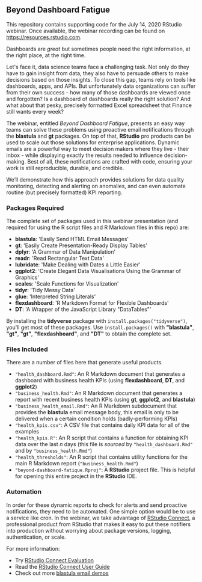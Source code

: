 ## Beyond Dashboard Fatigue

This repository contains supporting code for the July 14, 2020 RStudio webinar. Once available, the webinar recording can be found on https://resources.rstudio.com.

Dashboards are *great* but sometimes people need the right information, at the right place, at the right time. 

Let's face it, data science teams face a challenging task. Not only do they have to gain insight from data, they also have to persuade others to make decisions based on those insights. To close this gap, teams rely on tools like dashboards, apps, and APIs. But unfortunately data organizations can suffer from their own success - how many of those dashboards are viewed once and forgotten? Is a dashboard of dashboards really the right solution? And what about that pesky, precisely formatted Excel spreadsheet that Finance still wants every week?

The webinar, entitled *Beyond Dashboard Fatigue*, presents an easy way teams can solve these problems using proactive email notifications through the **blastula** and **gt** packages. On top of that, **RStudio** pro products can be used to scale out those solutions for enterprise applications. Dynamic emails are a powerful way to meet decision makers where they live - their inbox - while displaying exactly the results needed to influence decision-making. Best of all, these notifications are crafted with code, ensuring your work is still reproducible, durable, and credible.

We’ll demonstrate how this approach provides solutions for data quality monitoring, detecting and alerting on anomalies, and can even automate routine (but precisely formatted) KPI reporting.

### Packages Required

The complete set of packages used in this webinar presentation (and required for using the R script files and R Markdown files in this repo) are:

- **blastula**: 'Easily Send HTML Email Messages'
- **gt**: 'Easily Create Presentation-Ready Display Tables'
- **dplyr**: 'A Grammar of Data Manipulation'
- **readr**: 'Read Rectangular Text Data'
- **lubridate**: 'Make Dealing with Dates a Little Easier'
- **ggplot2**: 'Create Elegant Data Visualisations Using the Grammar of Graphics'
- **scales**: 'Scale Functions for Visualization'
- **tidyr**: 'Tidy Messy Data'
- **glue**: 'Interpreted String Literals'
- **flexdashboard**: 'R Markdown Format for Flexible Dashboards'
- **DT**: 'A Wrapper of the JavaScript Library "DataTables"'

By installing the **tidyverse** package with `install.packages("tidyverse")`, you'll get most of these packages. Use `install.packages()` with **"blastula"**, **"gt"**, **"gt"**, **"flexdashboard"**, and **"DT"** to obtain the complete set.

### Files Included

There are a number of files here that generate useful products. 

- `"health_dashboard.Rmd"`: An R Markdown document that generates a dashboard with business health KPIs (using **flexdashboard**, **DT**, and **ggplot2**)
- `"business_health.Rmd"`: An R Markdown document that generates a report with recent business health KPIs (using **gt**, **ggplot2**, and **blastula**)
- `"business_health_email.Rmd"`: An R Markdown subdocument that provides the **blastula** email message body, this email is only to be delivered when a certain condition holds (badly-performing KPIs)
- `"health_kpis.csv"`: A CSV file that contains daily KPI data for all of the examples
- `"health_kpis.R"`: An R script that contains a function for obtaining KPI data over the last *n* days (this file is *sourced* by `"health_dashboard.Rmd"` and by `"business_health.Rmd"`)
- `"health_thresholds"`: An R script that contains utility functions for the main R Markdown report (`"business_health.Rmd"`)
- `"beyond-dashboard-fatique.Rproj"`: A **RStudio** project file. This is helpful for opening this entire project in the **RStudio** IDE.

### Automation

In order for these dynamic reports to check for alerts and send proactive notifications, they need to be automated. One simple option would be to use a service like cron. In the webinar, we take advantage of [RStudio Connect](https://rstudio.com/products/connect), a professional product from RStudio that makes it easy to put these notifiers into production without worrying about package versions, logging, authentication, or scale.

For more information:  
 - Try [RStudio Connect Evaluation](https://rstudio.con/products/connect)
 - Read the [RStudio Connect User Guide](https://docs.rstudio.com/connect/user/rmarkdown/#r-markdown-email-customization)
 - Check out more [blastula email demos](https://solutions.rstudio.com/examples/blastula-overview/)
 

